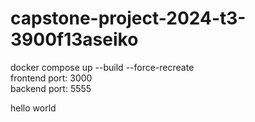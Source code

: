 # capstone-project-2024-t3-3900f13aseiko

docker compose up --build --force-recreate  
frontend port: 3000  
backend port: 5555

hello world

